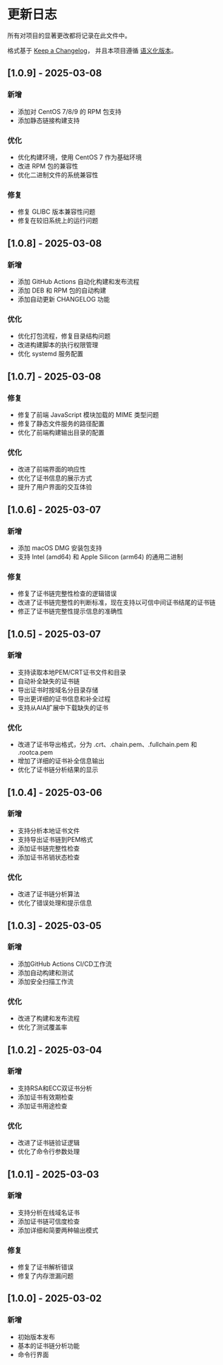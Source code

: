 # 更新日志

所有对项目的显著更改都将记录在此文件中。

格式基于 [Keep a Changelog](https://keepachangelog.com/zh-CN/1.0.0/)，
并且本项目遵循 [语义化版本](https://semver.org/lang/zh-CN/)。

## [1.0.9] - 2025-03-08

### 新增
- 添加对 CentOS 7/8/9 的 RPM 包支持
- 添加静态链接构建支持

### 优化
- 优化构建环境，使用 CentOS 7 作为基础环境
- 改进 RPM 包的兼容性
- 优化二进制文件的系统兼容性

### 修复
- 修复 GLIBC 版本兼容性问题
- 修复在较旧系统上的运行问题

## [1.0.8] - 2025-03-08

### 新增
- 添加 GitHub Actions 自动化构建和发布流程
- 添加 DEB 和 RPM 包的自动构建
- 添加自动更新 CHANGELOG 功能

### 优化
- 优化打包流程，修复目录结构问题
- 改进构建脚本的执行权限管理
- 优化 systemd 服务配置

## [1.0.7] - 2025-03-08

### 修复
- 修复了前端 JavaScript 模块加载的 MIME 类型问题
- 修复了静态文件服务的路径配置
- 优化了前端构建输出目录的配置

### 优化
- 改进了前端界面的响应性
- 优化了证书信息的展示方式
- 提升了用户界面的交互体验

## [1.0.6] - 2025-03-07

### 新增
- 添加 macOS DMG 安装包支持
- 支持 Intel (amd64) 和 Apple Silicon (arm64) 的通用二进制

### 修复
- 修复了证书链完整性检查的逻辑错误
- 改进了证书链完整性的判断标准，现在支持以可信中间证书结尾的证书链
- 修正了证书链完整性提示信息的准确性

## [1.0.5] - 2025-03-07

### 新增
- 支持读取本地PEM/CRT证书文件和目录
- 自动补全缺失的证书链
- 导出证书时按域名分目录存储
- 导出更详细的证书信息和补全过程
- 支持从AIA扩展中下载缺失的证书

### 优化
- 改进了证书导出格式，分为 .crt、.chain.pem、.fullchain.pem 和 .rootca.pem
- 增加了详细的证书补全信息输出
- 优化了证书链分析结果的显示

## [1.0.4] - 2025-03-06

### 新增
- 支持分析本地证书文件
- 支持导出证书链到PEM格式
- 添加证书链完整性检查
- 添加证书吊销状态检查

### 优化
- 改进了证书链分析算法
- 优化了错误处理和提示信息

## [1.0.3] - 2025-03-05

### 新增
- 添加GitHub Actions CI/CD工作流
- 添加自动构建和测试
- 添加安全扫描工作流

### 优化
- 改进了构建和发布流程
- 优化了测试覆盖率

## [1.0.2] - 2025-03-04

### 新增
- 支持RSA和ECC双证书分析
- 添加证书有效期检查
- 添加证书用途检查

### 优化
- 改进了证书链验证逻辑
- 优化了命令行参数处理

## [1.0.1] - 2025-03-03

### 新增
- 支持分析在线域名证书
- 添加证书链可信度检查
- 添加详细和简要两种输出模式

### 修复
- 修复了证书解析错误
- 修复了内存泄漏问题

## [1.0.0] - 2025-03-02

### 新增
- 初始版本发布
- 基本的证书链分析功能
- 命令行界面 